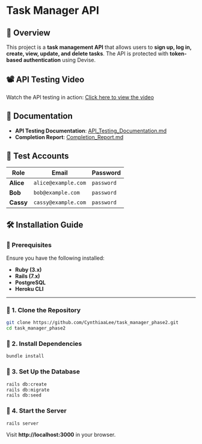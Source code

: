 # Task Manager API

## **📌 Overview**
This project is a **task management API** that allows users to **sign up, log in, create, view, update, and delete tasks**. The API is protected with **token-based authentication** using Devise.

## **📽️ API Testing Video**
Watch the API testing in action: [Click here to view the video](https://drive.google.com/file/d/15iLngr31YXQj4Cpb5P-C766vZHEV3DO-/view?usp=sharing)

## **📑 Documentation**
- **API Testing Documentation**: [API_Testing_Documentation.md](API_Testing_Documentation.md)
- **Completion Report**: [Completion_Report.md](Completion_Report.md)

## **📝 Test Accounts**
| **Role** | **Email** | **Password** |
|----------|----------|--------------|
| **Alice** | `alice@example.com` | `password` |
| **Bob** | `bob@example.com` | `password` |
| **Cassy** | `cassy@example.com` | `password` |

## **🛠️ Installation Guide**
### **🔹 Prerequisites**
Ensure you have the following installed:
- **Ruby (3.x)**
- **Rails (7.x)**
- **PostgreSQL**
- **Heroku CLI**

---

### **🔹 1. Clone the Repository**
```sh
git clone https://github.com/CynthiaaLee/task_manager_phase2.git
cd task_manager_phase2
```

### **🔹 2. Install Dependencies**
```sh
bundle install
```

### **🔹 3. Set Up the Database**
```sh
rails db:create
rails db:migrate
rails db:seed
```

### **🔹 4. Start the Server**
```sh
rails server
```
Visit **http://localhost:3000** in your browser.

